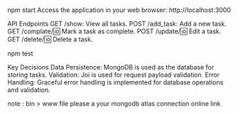 # 
npm start 
Access the application in your web browser: http://localhost:3000   


API Endpoints
GET /show: View all tasks.
POST /add_task: Add a new task.
GET /complate/:id: Mark a task as complete.
POST /update/:id: Edit a task.
GET /delete/:id: Delete a task.

npm test

Key Decisions
Data Persistence: MongoDB is used as the database for storing tasks.
Validation: Joi is used for request payload validation.
Error Handling: Graceful error handling is implemented for database operations and validation.


note :  bin >  www file please a your mongodb atlas connection online link 
